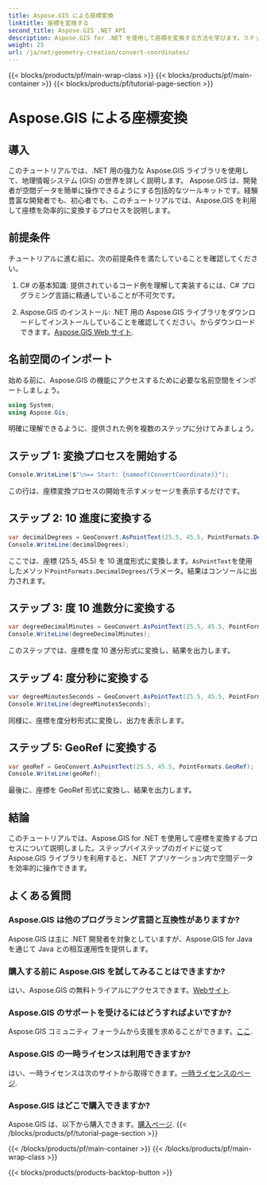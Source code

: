 ```yaml
---
title: Aspose.GIS による座標変換
linktitle: 座標を変換する
second_title: Aspose.GIS .NET API
description: Aspose.GIS for .NET を使用して座標を変換する方法を学びます。ステップバイステップのガイド、前提条件、および FAQ が提供されます。
weight: 25
url: /ja/net/geometry-creation/convert-coordinates/
---
```


{{< blocks/products/pf/main-wrap-class >}}
{{< blocks/products/pf/main-container >}}
{{< blocks/products/pf/tutorial-page-section >}}

# Aspose.GIS による座標変換

## 導入
このチュートリアルでは、.NET 用の強力な Aspose.GIS ライブラリを使用して、地理情報システム (GIS) の世界を詳しく説明します。 Aspose.GIS は、開発者が空間データを簡単に操作できるようにする包括的なツールキットです。経験豊富な開発者でも、初心者でも、このチュートリアルでは、Aspose.GIS を利用して座標を効率的に変換するプロセスを説明します。
## 前提条件
チュートリアルに進む前に、次の前提条件を満たしていることを確認してください。
1. C# の基本知識: 提供されているコード例を理解して実装するには、C# プログラミング言語に精通していることが不可欠です。
  
2.  Aspose.GIS のインストール: .NET 用の Aspose.GIS ライブラリをダウンロードしてインストールしていることを確認してください。からダウンロードできます。[Aspose.GIS Web サイト](https://releases.aspose.com/gis/net/).

## 名前空間のインポート
始める前に、Aspose.GIS の機能にアクセスするために必要な名前空間をインポートしましょう。
```csharp
using System;
using Aspose.Gis;
```

明確に理解できるように、提供された例を複数のステップに分けてみましょう。
## ステップ 1: 変換プロセスを開始する
```csharp
Console.WriteLine($"\n== Start: {nameof(ConvertCoordinate)}");
```
この行は、座標変換プロセスの開始を示すメッセージを表示するだけです。
## ステップ 2: 10 進度に変換する
```csharp
var decimalDegrees = GeoConvert.AsPointText(25.5, 45.5, PointFormats.DecimalDegrees);
Console.WriteLine(decimalDegrees);
```
ここでは、座標 (25.5, 45.5) を 10 進度形式に変換します。`AsPointText`を使用したメソッド`PointFormats.DecimalDegrees`パラメータ。結果はコンソールに出力されます。
## ステップ 3: 度 10 進数分に変換する
```csharp
var degreeDecimalMinutes = GeoConvert.AsPointText(25.5, 45.5, PointFormats.DegreeDecimalMinutes);
Console.WriteLine(degreeDecimalMinutes);
```
このステップでは、座標を度 10 進分形式に変換し、結果を出力します。
## ステップ 4: 度分秒に変換する
```csharp
var degreeMinutesSeconds = GeoConvert.AsPointText(25.5, 45.5, PointFormats.DegreeMinutesSeconds);
Console.WriteLine(degreeMinutesSeconds);
```
同様に、座標を度分秒形式に変換し、出力を表示します。
## ステップ 5: GeoRef に変換する
```csharp
var geoRef = GeoConvert.AsPointText(25.5, 45.5, PointFormats.GeoRef);
Console.WriteLine(geoRef);
```
最後に、座標を GeoRef 形式に変換し、結果を出力します。

## 結論
このチュートリアルでは、Aspose.GIS for .NET を使用して座標を変換するプロセスについて説明しました。ステップバイステップのガイドに従って Aspose.GIS ライブラリを利用すると、.NET アプリケーション内で空間データを効率的に操作できます。
## よくある質問
### Aspose.GIS は他のプログラミング言語と互換性がありますか?
Aspose.GIS は主に .NET 開発者を対象としていますが、Aspose.GIS for Java を通じて Java との相互運用性を提供します。
### 購入する前に Aspose.GIS を試してみることはできますか?
はい、Aspose.GIS の無料トライアルにアクセスできます。[Webサイト](https://releases.aspose.com/).
### Aspose.GIS のサポートを受けるにはどうすればよいですか?
 Aspose.GIS コミュニティ フォーラムから支援を求めることができます。[ここ](https://forum.aspose.com/c/gis/33).
### Aspose.GIS の一時ライセンスは利用できますか?
はい、一時ライセンスは次のサイトから取得できます。[一時ライセンスのページ](https://purchase.aspose.com/temporary-license/).
### Aspose.GIS はどこで購入できますか?
 Aspose.GIS は、以下から購入できます。[購入ページ](https://purchase.aspose.com/buy).
{{< /blocks/products/pf/tutorial-page-section >}}

{{< /blocks/products/pf/main-container >}}
{{< /blocks/products/pf/main-wrap-class >}}

{{< blocks/products/products-backtop-button >}}
